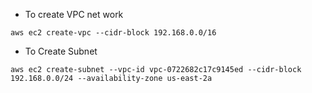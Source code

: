 * To create VPC net work

```
aws ec2 create-vpc --cidr-block 192.168.0.0/16

```
* To Create Subnet
```
aws ec2 create-subnet --vpc-id vpc-0722682c17c9145ed --cidr-block 192.168.0.0/24 --availability-zone us-east-2a

```